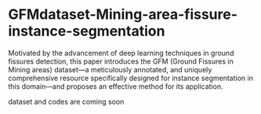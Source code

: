 # GFMdataset-Mining-area-fissure-instance-segmentation
Motivated by the advancement of deep learning techniques in ground fissures detection, this paper introduces the GFM (Ground Fissures in Mining areas) dataset—a meticulously annotated, and uniquely comprehensive resource specifically designed for instance segmentation in this domain—and proposes an effective method for its application.


dataset and codes are coming soon

